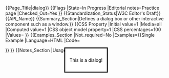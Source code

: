 {{Page_Title|dialog}}
{{Flags
|State=In Progress
|Editorial notes=Practice page
|Checked_Out=Yes
}}
{{Standardization_Status|W3C Editor's Draft}}
{{API_Name}}
{{Summary_Section|Defines a dialog box or other interactive component such as a window.}}
{{CSS Property
|Initial value=1
|Media=all
|Computed value=1
|CSS object model property=1
|CSS percentages=100
|Values=
}}
{{Examples_Section
|Not_required=No
|Examples={{Single Example
|Language=HTML
|Code=<dialog open>
  <p>This is a dialog!</p>
</dialog>
}}
}}
{{Notes_Section
|Usage=The <dialog> tag defines any interactive component such as a dialog box or window. The <dialog> tag is written as <dialog></dialog> with the content of the dialog box inserted between the opening and closing tags. Different styles can be added to enhance the presentation. Examples of <dialog> include dialog box, inspector, or window. 

Supported Browsers: Google Chrome, Opera Mini and 
Safari.
|Notes=The <dialog> tag is new in HTML5.
}}
{{Related_Specifications_Section
|Specifications=
}}
{{See_Also_Section
|Topic_clusters=HTML, Performance
}}
{{Topics|Developer Tools, JS Basic}}
{{External_Attribution
|Is_CC-BY-SA=No
}}
{{Compatibility_Section
|Not_required=Yes
|Imported_tables=
|Desktop_rows=
|Mobile_rows=
|Notes_rows=
}}
